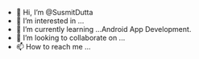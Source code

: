 - 👋 Hi, I’m @SusmitDutta
- 👀 I’m interested in ...
- 🌱 I’m currently learning ...Android App Development.
- 💞️ I’m looking to collaborate on ...
- 📫 How to reach me ...

<!---
SusmitDutta/SusmitDutta is a ✨ special ✨ repository because its `README.md` (this file) appears on your GitHub profile.
You can click the Preview link to take a look at your changes.
--->

